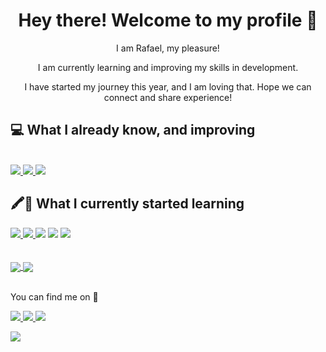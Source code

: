 <h1 align="center">
Hey there! Welcome to my profile 👋
</h1>

<p align="center">
 I am Rafael, my pleasure! 
</p>

<p align="center">
 I am currently learning and improving my skills in development.
</p>

<p align="center">
I have started my journey this year, and I am loving that. Hope we can connect and share experience! 
<br>



## 💻 What I already know, and improving
<br>

<a href="https://img.shields.io/badge/HTML5-E34F26?style=for-the-badge&logo=html5&logoColor=white">
  <img src="https://img.shields.io/badge/HTML5-E34F26?style=for-the-badge&logo=html5&logoColor=white">
</a>
<a href="https://img.shields.io/badge/CSS3-1572B6?style=for-the-badge&logo=css3&logoColor=white">
  <img src="https://img.shields.io/badge/CSS3-1572B6?style=for-the-badge&logo=css3&logoColor=white">
</a>
<a href="https://img.shields.io/badge/JavaScript-323330?style=for-the-badge&logo=javascript&logoColor=F7DF1E">
  <img src="https://img.shields.io/badge/JavaScript-323330?style=for-the-badge&logo=javascript&logoColor=F7DF1E">
</a>



## 🖍📐 What I currently started learning

 <a href="	https://img.shields.io/badge/React-20232A?style=for-the-badge&logo=react&logoColor=61DAFB">
  <img src="https://img.shields.io/badge/React-20232A?style=for-the-badge&logo=react&logoColor=61DAFB">
</a><a href="	https://img.shields.io/badge/Sass-CC6699?style=for-the-badge&logo=sass&logoColor=white">
  <img src="https://img.shields.io/badge/Sass-CC6699?style=for-the-badge&logo=sass&logoColor=white">
  </a><a href="https://img.shields.io/badge/TypeScript-007ACC?style=for-the-badge&logo=typescript&logoColor=white">
  <img src="https://img.shields.io/badge/TypeScript-007ACC?style=for-the-badge&logo=typescript&logoColor=white"></a>
  <a href="https://img.shields.io/badge/Node.js-339933?style=for-the-badge&logo=nodedotjs&logoColor=white">
  <img src="https://img.shields.io/badge/Node.js-339933?style=for-the-badge&logo=nodedotjs&logoColor=white"></a>
  <a href="https://img.shields.io/badge/Python-3776AB?style=for-the-badge&logo=python&logoColor=white">
  <img src="https://img.shields.io/badge/Python-3776AB?style=for-the-badge&logo=python&logoColor=white"></a>




<br>

<br>
<br>





<a href="https://github.com/rafaxtd/github-readme-stats">
  <img align="center" src="https://github-readme-stats.vercel.app/api?username=rafaxtd&show_icons=true&theme=dracula" />
</a>

<a href="https://github.com/rafaxtd/github-readme-stats">
  <img align="center" src="https://github-readme-stats.vercel.app/api/top-langs/?username=rafaxtd&layout=compact&theme=dracula" />
</a>



<br>
<br>

You can find me on 📱 

<a href="https://www.linkedin.com/in/rafaeldomingues91/" rel="nofollow"><img src="https://img.shields.io/badge/LinkedIn-0077B5?style=for-the-badge&logo=linkedin&logoColor=white">
</a>
<a href="https://www.instagram.com/rafaxtd/" rel="nofollow"><img src="https://img.shields.io/badge/Instagram-E4405F?style=for-the-badge&logo=instagram&logoColor=white">
</a>
<a href="https://discord.com/users/280489334312796160" rel="nofollow"><img src="https://img.shields.io/badge/Discord-7289DA?style=for-the-badge&logo=discord&logoColor=white">

</a>
<a href="mailto: rafatomas@gmail.com" type="email" target="rafatomas@gmail.com" rel="nofollow"><img src="https://img.shields.io/badge/Gmail-D14836?style=for-the-badge&logo=gmail&logoColor=white">
</a>

